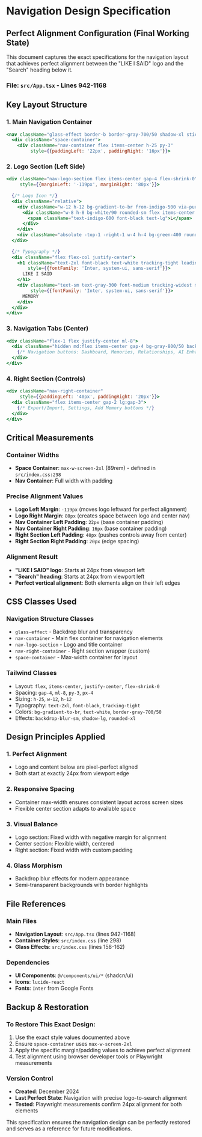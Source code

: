 # Navigation Design Specification

## Perfect Alignment Configuration (Final Working State)

This document captures the exact specifications for the navigation layout that achieves perfect alignment between the "LIKE I SAID" logo and the "Search" heading below it.

### File: `src/App.tsx` - Lines 942-1168

## Key Layout Structure

### 1. Main Navigation Container
```jsx
<nav className="glass-effect border-b border-gray-700/50 shadow-xl sticky top-0 z-50">
  <div className="space-container">
    <div className="nav-container flex items-center h-25 py-3" 
         style={{paddingLeft: '22px', paddingRight: '16px'}}>
```

### 2. Logo Section (Left Side)
```jsx
<div className="nav-logo-section flex items-center gap-4 flex-shrink-0" 
     style={{marginLeft: '-119px', marginRight: '80px'}}>
  
  {/* Logo Icon */}
  <div className="relative">
    <div className="w-12 h-12 bg-gradient-to-br from-indigo-500 via-purple-500 to-pink-500 rounded-lg flex items-center justify-center shadow-lg border border-white/10">
      <div className="w-8 h-8 bg-white/90 rounded-sm flex items-center justify-center">
        <span className="text-indigo-600 font-black text-lg">L</span>
      </div>
    </div>
    <div className="absolute -top-1 -right-1 w-4 h-4 bg-green-400 rounded-full border-2 border-gray-900"></div>
  </div>
  
  {/* Typography */}
  <div className="flex flex-col justify-center">
    <h1 className="text-2xl font-black text-white tracking-tight leading-none" 
        style={{fontFamily: 'Inter, system-ui, sans-serif'}}>
      LIKE I SAID
    </h1>
    <div className="text-sm text-gray-300 font-medium tracking-widest mt-0.5" 
         style={{fontFamily: 'Inter, system-ui, sans-serif'}}>
      MEMORY
    </div>
  </div>
</div>
```

### 3. Navigation Tabs (Center)
```jsx
<div className="flex-1 flex justify-center ml-8">
  <div className="hidden md:flex items-center gap-4 bg-gray-800/50 backdrop-blur-sm rounded-xl p-4 border border-gray-700/50 shadow-lg">
    {/* Navigation buttons: Dashboard, Memories, Relationships, AI Enhancement */}
  </div>
</div>
```

### 4. Right Section (Controls)
```jsx
<div className="nav-right-container" 
     style={{paddingLeft: '40px', paddingRight: '20px'}}>
  <div className="flex items-center gap-2 lg:gap-3">
    {/* Export/Import, Settings, Add Memory buttons */}
  </div>
</div>
```

## Critical Measurements

### Container Widths
- **Space Container**: `max-w-screen-2xl` (89rem) - defined in `src/index.css:298`
- **Nav Container**: Full width with padding

### Precise Alignment Values
- **Logo Left Margin**: `-119px` (moves logo leftward for perfect alignment)
- **Logo Right Margin**: `80px` (creates space between logo and center nav)
- **Nav Container Left Padding**: `22px` (base container padding)
- **Nav Container Right Padding**: `16px` (base container padding)
- **Right Section Left Padding**: `40px` (pushes controls away from center)
- **Right Section Right Padding**: `20px` (edge spacing)

### Alignment Result
- **"LIKE I SAID" logo**: Starts at 24px from viewport left
- **"Search" heading**: Starts at 24px from viewport left
- **Perfect vertical alignment**: Both elements align on their left edges

## CSS Classes Used

### Navigation Structure Classes
- `glass-effect` - Backdrop blur and transparency
- `nav-container` - Main flex container for navigation elements
- `nav-logo-section` - Logo and title container
- `nav-right-container` - Right section wrapper (custom)
- `space-container` - Max-width container for layout

### Tailwind Classes
- Layout: `flex`, `items-center`, `justify-center`, `flex-shrink-0`
- Spacing: `gap-4`, `ml-8`, `py-3`, `px-4`
- Sizing: `h-25`, `w-12`, `h-12`
- Typography: `text-2xl`, `font-black`, `tracking-tight`
- Colors: `bg-gradient-to-br`, `text-white`, `border-gray-700/50`
- Effects: `backdrop-blur-sm`, `shadow-lg`, `rounded-xl`

## Design Principles Applied

### 1. Perfect Alignment
- Logo and content below are pixel-perfect aligned
- Both start at exactly 24px from viewport edge

### 2. Responsive Spacing
- Container max-width ensures consistent layout across screen sizes
- Flexible center section adapts to available space

### 3. Visual Balance
- Logo section: Fixed width with negative margin for alignment
- Center section: Flexible width, centered
- Right section: Fixed width with custom padding

### 4. Glass Morphism
- Backdrop blur effects for modern appearance
- Semi-transparent backgrounds with border highlights

## File References

### Main Files
- **Navigation Layout**: `src/App.tsx` (lines 942-1168)
- **Container Styles**: `src/index.css` (line 298)
- **Glass Effects**: `src/index.css` (lines 158-162)

### Dependencies
- **UI Components**: `@/components/ui/*` (shadcn/ui)
- **Icons**: `lucide-react`
- **Fonts**: `Inter` from Google Fonts

## Backup & Restoration

### To Restore This Exact Design:
1. Use the exact style values documented above
2. Ensure `space-container` uses `max-w-screen-2xl`
3. Apply the specific margin/padding values to achieve perfect alignment
4. Test alignment using browser developer tools or Playwright measurements

### Version Control
- **Created**: December 2024
- **Last Perfect State**: Navigation with precise logo-to-search alignment
- **Tested**: Playwright measurements confirm 24px alignment for both elements

This specification ensures the navigation design can be perfectly restored and serves as a reference for future modifications.